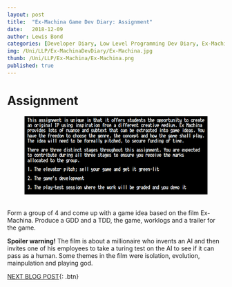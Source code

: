 ```yaml
---
layout: post
title:  "Ex-Machina Game Dev Diary: Assignment"
date:   2018-12-09
author: Lewis Bond
categories: [Developer Diary, Low Level Programming Dev Diary, Ex-Machina Dev Diary]
img: /Uni/LLP/Ex-MachinaDevDiary/Ex-Machina.jpg
thumb: /Uni/LLP/Ex-Machina/Ex-Machina.png
published: true
---
```

<!--more-->

# Assignment

<center>
	<figure>
	   <a href="/assets/img/blog/Uni/LLP/Ex-MachinaDevDiary/Ex-Machina.jpg"><img src="/assets/img/blog/Uni/LLP/Ex-MachinaDevDiary/brief.PNG"></a>
		<figcaption></figcaption>
	</figure>
</center>
<br/>
Form a group of 4 and come up with a game idea based on the film Ex-Machina. Produce a GDD and a TDD, the game, worklogs and a trailer for the game. 

**Spoiler warning!** The film is about a millionaire who invents an AI and then invites one of his employees to take a turing test on the AI to see if it can pass as a human. Some themes in the film were isolation, evolution, mainpulation and playing god.

[NEXT BLOG POST](https://lbondi7.github.io/developer%20diary/low%20level%20programming%20dev%20diary/ex-machina%20dev%20diary/llp-dd-ExMachina-2){: .btn}
